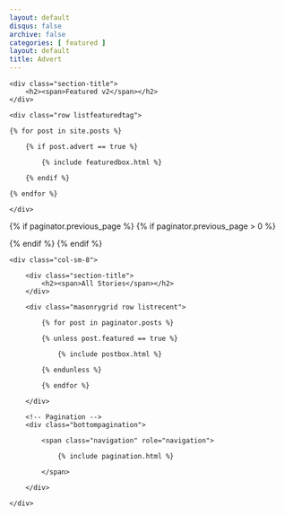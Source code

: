 ```yaml
---
layout: default
disqus: false
archive: false
categories: [ featured ]
layout: default
title: Advert
---
```


<!-- Advert Posts
================================================== -->
<section class="advert-posts">

    <div class="section-title">
        <h2><span>Featured v2</span></h2>
    </div>

    <div class="row listfeaturedtag">

    {% for post in site.posts %}

        {% if post.advert == true %}

            {% include featuredbox.html %}

        {% endif %}

    {% endfor %}

    </div>

</section>

<!-- Posts Index
================================================== -->
{% if paginator.previous_page %}
{% if paginator.previous_page > 0 %}
<div id="jumptopageof"></div>
{% endif %}
{% endif %}    

<section class="recent-posts row">


    <div class="col-sm-8">

        <div class="section-title">
            <h2><span>All Stories</span></h2>    
        </div>

        <div class="masonrygrid row listrecent">

            {% for post in paginator.posts %}

            {% unless post.featured == true %}

                {% include postbox.html %}

            {% endunless %}

            {% endfor %}

        </div> 

        <!-- Pagination -->
        <div class="bottompagination">

            <span class="navigation" role="navigation">

                {% include pagination.html %}

            </span>

        </div>

    </div>

</section>
